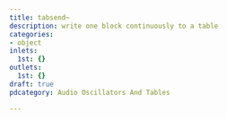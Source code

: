 ```yaml
---
title: tabsend~
description: write one block continuously to a table
categories:
- object
inlets:
  1st: {}
outlets:
  1st: {}
draft: true
pdcategory: Audio Oscillators And Tables

---
```

